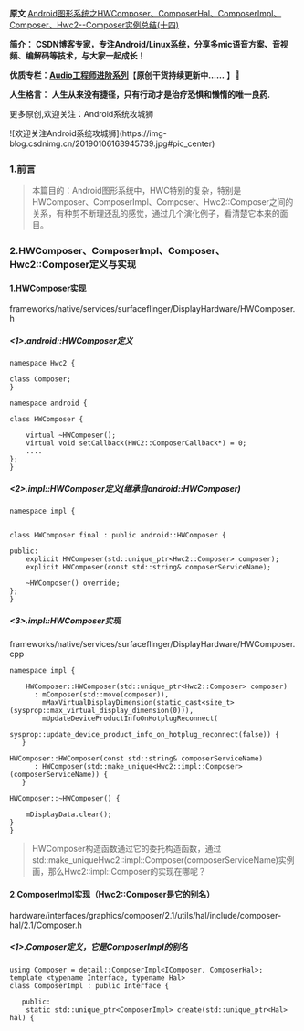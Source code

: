 **原文** [Android图形系统之HWComposer、ComposerHal、ComposerImpl、Composer、Hwc2--Composer实例总结(十四)](https://unbroken.blog.csdn.net/article/details/134142730)  

**简介：** **CSDN博客专家，专注Android/Linux系统，分享多mic语音方案、音视频、编解码等技术，与大家一起成长！**

**优质专栏：**[**Audio工程师进阶系列**](https://blog.csdn.net/u010164190/category_9599435.html)【**原创干货持续更新中……**
】🚀

**人生格言：** **人生从来没有捷径，只有行动才是治疗恐惧和懒惰的唯一良药.**

更多原创,欢迎关注：Android系统攻城狮

![欢迎关注Android系统攻城狮](https://img-
blog.csdnimg.cn/20190106163945739.jpg#pic_center)

### 1.前言

>
> 本篇目的：Android图形系统中，HWC特别的复杂，特别是HWComposer、ComposerImpl、Composer、Hwc2::Composer之间的关系，有种剪不断理还乱的感觉，通过几个演化例子，看清楚它本来的面目。

### 2.HWComposer、ComposerImpl、Composer、Hwc2::Composer定义与实现

#### 1.HWComposer实现

frameworks/native/services/surfaceflinger/DisplayHardware/HWComposer.h

##### <1>.android::HWComposer定义

    
    
    namespace Hwc2 {
       
    class Composer;
    }
    
    namespace android {
       
    class HWComposer {
       
    	virtual ~HWComposer();
        virtual void setCallback(HWC2::ComposerCallback*) = 0;
        ....
    };
    }
    

##### <2>.impl::HWComposer定义(继承自android::HWComposer)

    
    
    namespace impl {
       
    
    class HWComposer final : public android::HWComposer {
       
    public:
        explicit HWComposer(std::unique_ptr<Hwc2::Composer> composer);
        explicit HWComposer(const std::string& composerServiceName);
    
        ~HWComposer() override;
    };
    }
    

##### <3>.impl::HWComposer实现

frameworks/native/services/surfaceflinger/DisplayHardware/HWComposer.cpp

    
    
    namespace impl {
       
    	HWComposer::HWComposer(std::unique_ptr<Hwc2::Composer> composer)
          : mComposer(std::move(composer)),
            mMaxVirtualDisplayDimension(static_cast<size_t>(sysprop::max_virtual_display_dimension(0))),
            mUpdateDeviceProductInfoOnHotplugReconnect(
                    sysprop::update_device_product_info_on_hotplug_reconnect(false)) {
       }
    
    HWComposer::HWComposer(const std::string& composerServiceName)
          : HWComposer(std::make_unique<Hwc2::impl::Composer>(composerServiceName)) {
       }
    
    HWComposer::~HWComposer() {
       
        mDisplayData.clear();
    }
    }
    

>
> HWComposer构造函数通过它的委托构造函数，通过std::make_uniqueHwc2::impl::Composer(composerServiceName)实例画，那么Hwc2::impl::Composer的实现在哪呢？

#### 2.ComposerImpl实现（Hwc2::Composer是它的别名）

hardware/interfaces/graphics/composer/2.1/utils/hal/include/composer-
hal/2.1/Composer.h

##### <1>.Composer定义，它是ComposerImpl的别名

    
    
    using Composer = detail::ComposerImpl<IComposer, ComposerHal>;
    template <typename Interface, typename Hal>
    class ComposerImpl : public Interface {
       
       public:
        static std::unique_ptr<ComposerImpl> create(std::unique_ptr<Hal> hal) {
       
            

